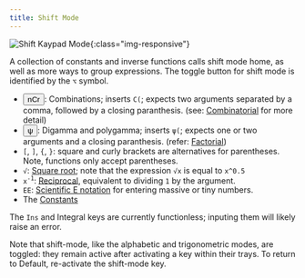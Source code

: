 ```yaml
---
title: Shift Mode
---
```


![Shift Kaypad Mode](/graphca/assets/img/keypad/shift.png){:class="img-responsive"}

A collection of constants and inverse functions calls shift mode home, as well as more ways to group expressions. The toggle button for shift mode is identified by the `⌥` symbol.

- <button class="normal shift"><span class="primary"><span>nCr</span></span></button>: Combinations; inserts `C(`; expects two arguments separated by a comma, followed by a closing paranthesis. (see: [Combinatorial](/graphca/functions/combinatorial.html) for more detail)
- <button class="normal shift"><span class="primary"><span>ψ</span></span></button>: Digamma and polygamma; inserts `ψ(`; expects one or two arguments and a closing paranthesis. (refer: [Factorial](/graphca/functions/factorial.html))
- `[`, `]`, `{`, `}`: square and curly brackets are alternatives for parentheses. Note, functions only accept parentheses.
- `√`: [Square root](https://en.wikipedia.org/wiki/Square_root); note that the expression `√x` is equal to `x^0.5`
- `x`<sup>`-1`</sup>: [Reciprocal](https://en.wikipedia.org/wiki/Multiplicative_inverse), equivalent to dividing `1` by the argument.
- `EE`: [Scientific E notation](https://en.wikipedia.org/wiki/Scientific_notation#E_notation) for entering massive or tiny numbers.
- The [Constants](/graphca/functions/constants.html)

The `Ins` and Integral keys are currently functionless; inputing them will likely raise an error.

Note that shift-mode, like the alphabetic and trigonometric modes, are toggled: they remain active after activating a key within their trays. To return to Default, re-activate the shift-mode key.

